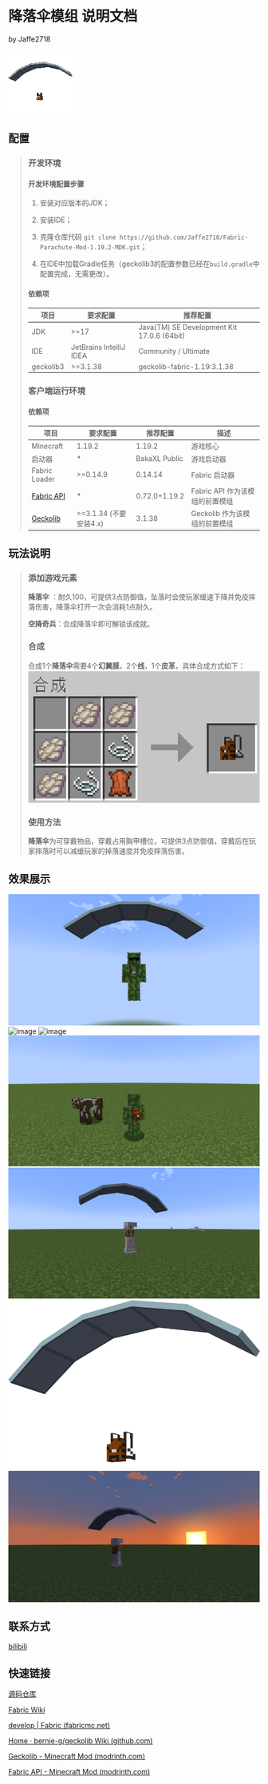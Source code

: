 # 降落伞模组 说明文档

by Jaffe2718

![image](src/main/resources/assets/parachute/icon.png)

## 配置

> ### 开发环境
> 
> #### 开发环境配置步骤
> 
> 1. 安装对应版本的JDK；
> 
> 2. 安装IDE；
> 
> 3. 克隆仓库代码 `git clone https://github.com/Jaffe2718/Fabric-Parachute-Mod-1.19.2-MDK.git`；
> 
> 4. 在IDE中加载Gradle任务（geckolib3的配置参数已经在`build.gradle`中配置完成，无需更改）。
> 
> #### 依赖项
> 
> | 项目        | 要求配置                    | 推荐配置                                       |
> | --------- | ----------------------- | ------------------------------------------ |
> | JDK       | >=17                    | Java(TM) SE Development Kit 17.0.6 (64bit) |
> | IDE       | JetBrains IntelliJ IDEA | Community / Ultimate                       |
> | geckolib3 | >=3.1.38                | geckolib-fabric-1.19:3.1.38                |
> 
> ### 客户端运行环境
> 
> #### 依赖项
> 
> | 项目                                                                                   | 要求配置                 | 推荐配置          | 描述                    |
> | ------------------------------------------------------------------------------------ | -------------------- | ------------- | --------------------- |
> | Minecraft                                                                            | 1.19.2 | 1.19.2        | 游戏核心                  |
> | 启动器                                                                                  | *                    | BakaXL Public | 游戏启动器                 |
> | Fabric Loader                                                                        | >=0.14.9             | 0.14.14       | Fabric 启动器            |
> | [Fabric API](https://modrinth.com/mod/fabric-apihttps://modrinth.com/mod/fabric-api) | *                    | 0.72.0+1.19.2 | Fabric API 作为该模组的前置模组 |
> | [Geckolib](https://modrinth.com/mod/geckolib)                                        | >=3.1.34 (不要安装4.x)   | 3.1.38        | Geckolib 作为该模组的前置模组   |

## 玩法说明

> ### 添加游戏元素
> 
> **降落伞** ：耐久100，可提供3点防御值，坠落时会使玩家缓速下降并免疫摔落伤害，降落伞打开一次会消耗1点耐久。
> 
> **空降奇兵**：合成降落伞即可解锁该成就。
> 
> ### 合成
> 
> 合成1个**降落伞**需要4个**幻翼膜**，2个**线**，1个**皮革**，具体合成方式如下：
> ![image](gallery/gallery_recipe_parachute.png)
> 
> ### 使用方法
> 
> **降落伞**为可穿戴物品，穿戴占用胸甲槽位，可提供3点防御值，穿戴后在玩家摔落时可以减缓玩家的掉落速度并免疫摔落伤害。

## 效果展示

![image](gallery/gallery_0.png)
![image](gallery/gallery_1.png)
![image](gallery/gallery_2.png)
![image](gallery/gallery_3.png)
![image](gallery/gallery_4.png)
![image](gallery/gallery_5.png)
![image](gallery/gallery_6.png)

## 联系方式

[bilibili](https://space.bilibili.com/1671742926)

## 快速链接

[源码仓库](https://github.com/Jaffe2718/Fabric-Parachute-Mod-1.19.2-MDK)

[Fabric Wiki](https://fabricmc.net/wiki/doku.php)

[develop | Fabric (fabricmc.net)](https://fabricmc.net/develop/)

[Home · bernie-g/geckolib Wiki (github.com)](https://github.com/bernie-g/geckolib/wiki/)

[Geckolib - Minecraft Mod (modrinth.com)](https://modrinth.com/mod/geckolib)

[Fabric API - Minecraft Mod (modrinth.com)](https://modrinth.com/mod/fabric-api)
